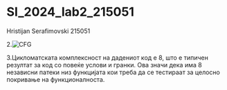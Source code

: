 # SI_2024_lab2_215051
Hristijan Serafimovski 215051

2.![CFG](https://github.com/SerHristijan/SI_2024_lab2_215051/blob/master/Screenshot%202024-05-26%20211316.png](https://github.com/SerHristijan/SI_2024_lab2_215051/blob/master/photo/Screenshot%202024-05-26%20211316.png))

3.Цикломатската комплексност на дадениот код е 8, што е типичен резултат за код со повеќе услови и гранки. Ова значи дека има 8 независни патеки низ функцијата кои треба да се тестираат за целосно покривање на функционалноста.
